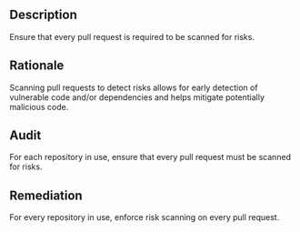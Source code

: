 ## Description

Ensure that every pull request is required to be scanned for risks.

## Rationale

Scanning pull requests to detect risks allows for early detection of vulnerable code and/or dependencies and helps mitigate potentially malicious code.

## Audit

For each repository in use, ensure that every pull request must be scanned for risks.

## Remediation

For every repository in use, enforce risk scanning on every pull request.
